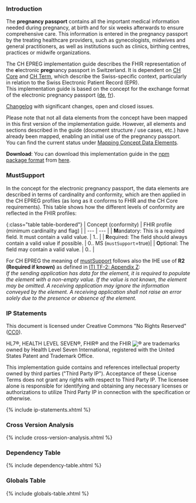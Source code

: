 ### Introduction
The **pregnancy passport** contains all the important medical information needed during pregnancy, at birth and for six weeks afterwards to ensure comprehensive care. This information is entered in the pregnancy passport by the treating healthcare providers, such as gynecologists, midwives and general practitioners, as well as institutions such as clinics, birthing centres, practices or midwife organizations. 

The CH EPREG implementation guide describes the FHIR representation of the **e**lectronic **preg**nancy passport in Switzerland. It is dependent on [CH Core](http://fhir.ch/ig/ch-core/index.html) and [CH Term](http://fhir.ch/ig/ch-term/index.html), which describe the Swiss-specific context, particularly in relation to the Swiss Electronic Patient Record (EPR).   
This implementation guide is based on the concept for the exchange format of the electronic pregnancy passport ([de](https://www.e-health-suisse.ch/upload/documents/eSchwangerschaftspass_Konzept_de.pdf), [fr](https://www.e-health-suisse.ch/upload/documents/eDossiergrossesse_Concept_fr.pdf)).

<div markdown="1" class="stu-note">

[Changelog](changelog.html) with significant changes, open and closed issues.

Please note that not all data elements from the concept have been mapped in this first version of the implementation guide. However, all elements and sections described in the guide (document structure / use cases, etc.) have already been mapped, enabling an initial use of the pregnancy passport. You can find the current status under [Mapping Concept Data Elements](mapping-concept-dataelements.html).

</div>

**Download**: You can download this implementation guide in the [npm package format](https://confluence.hl7.org/display/FHIR/NPM+Package+Specification) from [here](package.tgz).


### MustSupport
In the concept for the electronic pregnancy passport, the data elements are described in terms of cardinality and conformity, which are then applied in the CH EPREG profiles (as long as it conforms to FHIR and the CH Core requirements). This table shows how the different levels of conformity are reflected in the FHIR profiles:

{:class="table table-bordered"}
| Concept (conformity) | FHIR profile (minimum cardinality and flag) |
| --- | --- | 
| **M**andatory: This is a required field. It must contain a valid value. | 1.. |
| **R**equired: The field should always contain a valid value if possible. | 0.. MS (`mustSupport`=true)|
| **O**ptional: The field may contain a valid value. | 0.. |

For CH EPREG the meaning of [mustSupport](https://hl7.org/fhir/R4/conformance-rules.html#mustSupport) follows also the IHE use of **R2 (Required if known)** as defined in [ITI TF-2: Appendix Z](https://profiles.ihe.net/ITI/TF/Volume2/ch-Z.html#z.10-profiling-conventions-for-constraints-on-fhir):    
_If the sending application has data for the element, it is required to populate the element with a non-empty value. If the value is not known, the element may be omitted. A receiving application may ignore the information conveyed by the element. A receiving application shall not raise an error solely due to the presence or absence of the element._


### IP Statements
This document is licensed under Creative Commons "No Rights Reserved" ([CC0](https://creativecommons.org/publicdomain/zero/1.0/)).

HL7®, HEALTH LEVEL SEVEN®, FHIR® and the FHIR <img src="icon-fhir-16.png" style="float: none; margin: 0px; padding: 0px; vertical-align: bottom"/>&reg; are trademarks owned by Health Level Seven International, registered with the United States Patent and Trademark Office.

This implementation guide contains and references intellectual property owned by third parties ("Third Party IP"). Acceptance of these License Terms does not grant any rights with respect to Third Party IP. The licensee alone is responsible for identifying and obtaining any necessary licenses or authorizations to utilize Third Party IP in connection with the specification or otherwise.

{% include ip-statements.xhtml %}

### Cross Version Analysis

{% include cross-version-analysis.xhtml %}

### Dependency Table

{% include dependency-table.xhtml %}

### Globals Table

{% include globals-table.xhtml %}
